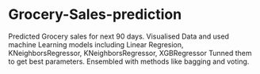 # Grocery-Sales-prediction
Predicted Grocery sales for next 90 days.
Visualised Data and used machine Learning models including Linear Regresion, KNeighborsRegressor, KNeighborsRegressor, XGBRegressor Tunned them to get best parameters.
Ensembled with methods like bagging and voting.
